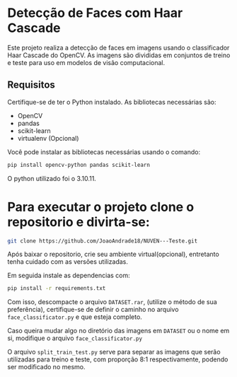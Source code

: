 # Detecção de Faces com Haar Cascade

Este projeto realiza a detecção de faces em imagens usando o classificador Haar Cascade do OpenCV. As imagens são divididas em conjuntos de treino e teste para uso em modelos de visão computacional.

## Requisitos

Certifique-se de ter o Python instalado. As bibliotecas necessárias são:

- OpenCV
- pandas
- scikit-learn
- virtualenv (Opcional)

Você pode instalar as bibliotecas necessárias usando o comando:

```bash
pip install opencv-python pandas scikit-learn 
```

O python utilizado foi o 3.10.11.

# Para executar o projeto clone o repositorio e divirta-se:
```bash
git clone https://github.com/JoaoAndrade18/NUVEN---Teste.git
```
Após baixar o repositorio, crie seu ambiente virtual(opcional), entretanto tenha cuidado com as versões utilizadas. 

Em seguida instale as dependencias com:
```bash
pip install -r requirements.txt
```

Com isso, descompacte o arquivo `DATASET.rar`, (utilize o método de sua preferência), certifique-se de definir o caminho no arquivo `face_classificator.py` e que esteja completo.

Caso queira mudar algo no diretório das imagens em `DATASET` ou o nome em si, modifique o arquivo `face_classificator.py`

O arquivo `split_train_test.py` serve para separar as imagens que serão utilizadas para treino e teste, com proporção 8:1 respectivamente, podendo ser modificado no mesmo.